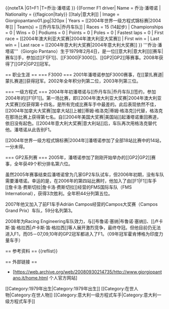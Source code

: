 {{noteTA
|G1=F1
|T=乔治·潘塔诺
}}
{{Former F1 driver|
  Name = 乔治·潘塔诺 |
  Nationality = {{flagicon|Italy}} [[Italy|意大利]] |
  Image = Giorgiopantano01.jpg|320px |
  Years = [[2004年世界一级方程式锦标赛|2004年]] |
  Team(s) =  [[乔丹车队|乔丹车队]] |
  Races = 15 (14起步) |
  Championships = 0 |
  Wins = 0 |
  Podiums = 0 |
  Points = 0 |
  Poles = 0 |
  Fastest laps = 0 |
  First race = [[2004年澳大利亚大奖赛|2004年澳大利亚大奖赛]] |
  First win =  |
  Last win =  |
  Last race = [[2004年意大利大奖赛|2004年意大利大奖赛]]
}}
'''乔治·潘塔诺'''（Giorgio Pantano）生于1979年2月4日，是一位[[意大利|意大利]][[赛车|赛车]]手，参加过[[F1|F1]]、[[F3000|F3000]]、[[GP2|GP2]]等赛事。2008年获得了[[GP2|GP2]]冠军。

== 职业生涯 ==
=== F3000 ===
2001年潘塔诺参加F3000赛事，在[[蒙扎赛道|蒙扎赛道]]获得冠军。2002年全年积分列第二位，2003年列第三位。

=== 一级方程式 ===
2004年年初潘塔诺与[[乔丹车队|乔丹车队]]签约，参加2004年的[[F1|F1]]。第一场比赛，即[[2004年澳大利亚大奖赛|2004年澳大利亚大奖赛]]仅获得第十四名，是所有完成比赛车手中最差的。此后表现依然不佳，[[2004年加拿大大奖赛|加拿大站]]上被[[蒂姆·格洛克|蒂姆·格洛克]]代替，格洛克在那场比赛上获得第七名。自[[2004年美国大奖赛|美国站]]起潘塔诺重回赛道，依旧没有起色。[[2004年意大利大奖赛|意大利站]]后，车队再次用格洛克替代他。潘塔诺从此告别F1。

[[2004年世界一级方程式锦标赛|2004年]]潘塔诺参加了全部18站比赛中的14站，一分未得。

=== GP2系列赛 ===
2005年，潘塔诺参加了刚刚开始举办的[[GP2|GP2]]赛事，全年获49个积分排名第六位。

虽然2005年赛事结束后潘塔诺曾为几家GP2车队试车，但2006年初期，没有车队需要潘塔诺。幸运的是，在2006年的第四站比赛时，他加入了由[[F1|F1]]车手[[詹卡洛·费斯切拉|詹卡洛·费斯切拉]]经营的FMS国际车队（FMS International），获得3次胜利。全年积44分列第五位。

2007年他又加入了前F1车手Adrián Campos经营的Campos大奖赛（Campos Grand Prix）车队，59分名列第3。

2008年为Racing Engineering车队效力，与[[布鲁诺·塞纳|布鲁诺·塞纳]]、[[卢卡斯·笛·格拉西|卢卡斯·笛·格拉西]]等人展开激烈竞争，最终夺冠。但他目前仍无法进入F1，而05－07,09,10年的GP2冠军都进入了F1。（09年冠军霍肯博格为印度力量车手）

== 参考资料 ==
{{reflist}}

== 外部链接 ==

* [https://web.archive.org/web/20080930214735/http://www.giorgiopantano.it/home.html 个人官方网站]

[[Category:1979年出生|Category:1979年出生]]
[[Category:在世人物|Category:在世人物]]
[[Category:意大利一级方程式车手|Category:意大利一级方程式车手]]